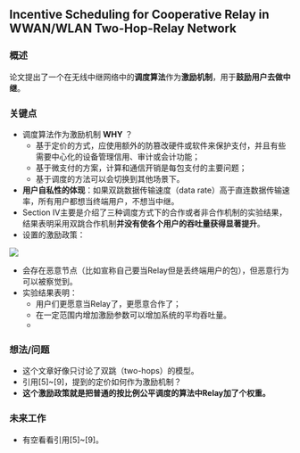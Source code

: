 ## Incentive Scheduling for Cooperative Relay in WWAN/WLAN Two-Hop-Relay Network 


### 概述

论文提出了一个在无线中继网络中的**调度算法**作为**激励机制**，用于**鼓励用户去做中继**。


### 关键点

- 调度算法作为激励机制 **WHY** ？
	- 基于定价的方式，应使用额外的防篡改硬件或软件来保护支付，并且有些需要中心化的设备管理信用、审计或会计功能；
	- 基于微支付的方案，计算和通信开销是每包支付的主要问题；
	- 基于调度的方法可以会切换到其他场景下。
- **用户自私性的体现**：如果双跳数据传输速度（data rate）高于直连数据传输速率，所有用户都想当终端用户，不想当中继。
- Section IV主要是介绍了三种调度方式下的合作或者非合作机制的实验结果，结果表明采用双跳合作机制**并没有使各个用户的吞吐量获得显著提升**。
- 设置的激励政策：

![](https://i.postimg.cc/XvvB6nvc/Incentive_Scheduling_for_Cooperative_Relay_in_WWAN_WLAN_Two-_Hop-.png)

- 会存在恶意节点（比如宣称自己要当Relay但是丢终端用户的包），但恶意行为可以被察觉到。
- 实验结果表明：
	- 用户们更愿意当Relay了，更愿意合作了；
	- 在一定范围内增加激励参数可以增加系统的平均吞吐量。
	- 

### 想法/问题

- 这个文章好像只讨论了双跳（two-hops）的模型。
- 引用[5]~[9]，提到的定价如何作为激励机制？
- **这个激励政策就是把普通的按比例公平调度的算法中Relay加了个权重。**

### 未来工作

- 有空看看引用[5]~[9]。
   






